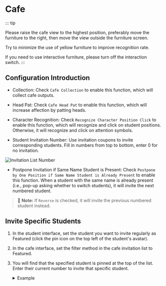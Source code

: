 <LanguageWarn/>

# Cafe
::: tip

Please raise the cafe view to the highest position, preferably move the furniture to the right, then move the view outside the furniture screen.

Try to minimize the use of yellow furniture to improve recognition rate.

If you need to use interactive furniture, please turn off the interaction switch.
:::

## Configuration Introduction
- Collection: Check `Cafe Collection` to enable this function, which will collect cafe outputs.

- Head Pat: Check `Cafe Head Pat` to enable this function, which will increase affection by patting heads.

- Character Recognition: Check `Recognize Character Position Click` to enable this function, which will recognize and click on student positions. Otherwise, it will recognize and click on attention symbols.

- Student Invitation Number: Use invitation coupons to invite corresponding students. Fill in numbers from top to bottom, enter 0 for no invitation.

![Invitation List Number](/img/cafe/invite_list_1.png)

- Postpone Invitation if Same Name Student is Present: Check `Postpone by One Position if Same Name Student is Already Present` to enable this function. When a student with the same name is already present (i.e., pop-up asking whether to switch students), it will invite the next numbered student.
> :memo: **Note:** If `Reverse` is checked, it will invite the previous numbered student instead.

## Invite Specific Students

1. In the student interface, set the student you want to invite regularly as Featured (click the pin icon on the top left of the student's avatar).
2. In the cafe interface, set the filter method in the cafe invitation list to Featured.
3. You will find that the specified student is pinned at the top of the list. Enter their current number to invite that specific student.

   <details>
   <summary>Example</summary>

   ![Featured Invitation List](/img/cafe/invite_list_2.png)

   </details>






